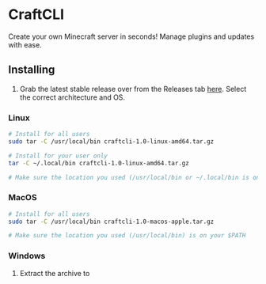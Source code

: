 # CraftCLI
Create your own Minecraft server in seconds! Manage plugins
and updates with ease.

## Installing
1. Grab the latest stable release over from the Releases tab
[here](https://github.com/AwesomeBFM/CraftCLI/releases). Select the correct architecture and OS.

### Linux
```bash
# Install for all users
sudo tar -C /usr/local/bin craftcli-1.0-linux-amd64.tar.gz

# Install for your user only
tar -C ~/.local/bin craftcli-1.0-linux-amd64.tar.gz

# Make sure the location you used (/usr/local/bin or ~/.local/bin is on your $PATH)
```

### MacOS
```zsh
# Install for all users
sudo tar -C /usr/local/bin craftcli-1.0-macos-apple.tar.gz

# Make sure the location you used (/usr/local/bin) is on your $PATH
```

### Windows
1. Extract the archive to 

